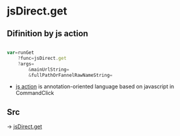 # jsDirect.get

## Difinition by js action

```js.js

var=runGet
	?func=jsDirect.get
	?args=
		&mainUrlString=
		&fullPathOrFannelRawNameString=
```

- [js action](#) is annotation-oriented language based on javascript in CommandClick

## Src

-> [jsDirect.get](https://github.com/puutaro/CommandClick/blob/master/app/src/main/java/com/puutaro/commandclick/fragment_lib/terminal_fragment/js_interface/JsDirect.kt#L44)


